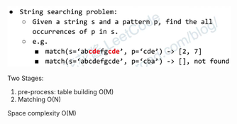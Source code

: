 

![](./string-search.png)

Two Stages:
1. pre-process: table building O(M)
2. Matching O(N)

Space complexity O(M)
